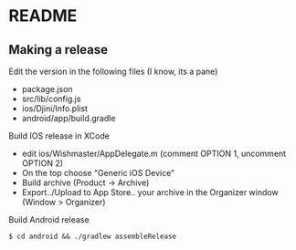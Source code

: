 # README #

## Making a release ##

Edit the version in the following files (I know, its a pane)
 - package.json
 - src/lib/config.js
 - ios/Djini/Info.plist
 - android/app/build.gradle

Build IOS release in XCode
 - edit ios/Wishmaster/AppDelegate.m (comment OPTION 1, uncomment OPTION 2)
 - On the top choose "Generic iOS Device"
 - Build archive (Product -> Archive)
 - Export../Upload to App Store.. your archive in the Organizer window (Window > Organizer)

Build Android release
```
$ cd android && ./gradlew assembleRelease
```
